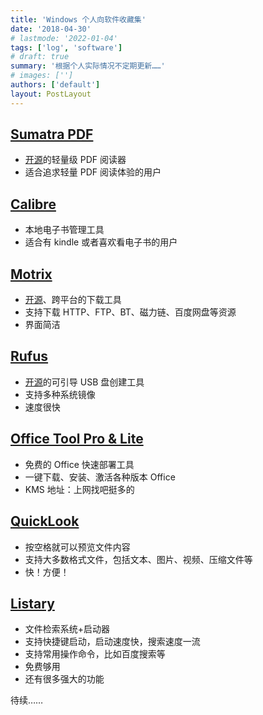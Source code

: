```yaml
---
title: 'Windows 个人向软件收藏集'
date: '2018-04-30'
# lastmode: '2022-01-04'
tags: ['log', 'software']
# draft: true
summary: '根据个人实际情况不定期更新……'
# images: ['']
authors: ['default']
layout: PostLayout
---
```


## [Sumatra PDF](https://www.sumatrapdfreader.org/free-pdf-reader.html)

- [开源](https://github.com/sumatrapdfreader/sumatrapdf)的轻量级 PDF 阅读器
- 适合追求轻量 PDF 阅读体验的用户

## [Calibre](https://calibre-ebook.com/)

- 本地电子书管理工具
- 适合有 kindle 或者喜欢看电子书的用户

## [Motrix](https://motrix.app/)

- [开源](https://github.com/agalwood/Motrix)、跨平台的下载工具
- 支持下载 HTTP、FTP、BT、磁力链、百度网盘等资源
- 界面简洁

## [Rufus](https://rufus.ie/)

- [开源](https://github.com/pbatard/rufus)的可引导 USB 盘创建工具
- 支持多种系统镜像
- 速度很快

## [Office Tool Pro & Lite](https://otp.landian.vip/zh-cn/)

- 免费的 Office 快速部署工具
- 一键下载、安装、激活各种版本 Office
- KMS 地址：上网找吧挺多的

## [QuickLook](https://www.microsoft.com/zh-cn/p/quicklook/9nv4bs3l1h4s?activetab=pivot:overviewtab)

- 按空格就可以预览文件内容
- 支持大多数格式文件，包括文本、图片、视频、压缩文件等
- 快！方便！

## [Listary](https://www.listary.com/)

- 文件检索系统+启动器
- 支持快捷键启动，启动速度快，搜索速度一流
- 支持常用操作命令，比如百度搜索等
- 免费够用
- 还有很多强大的功能

待续……

